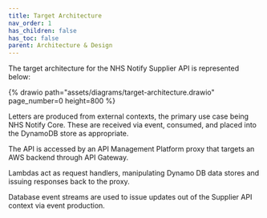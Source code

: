 ```yaml
---
title: Target Architecture
nav_order: 1
has_children: false
has_toc: false
parent: Architecture & Design
---
```


The target architecture for the NHS Notify Supplier API is represented below:

{% drawio path="assets/diagrams/target-architecture.drawio" page_number=0 height=800 %}

Letters are produced from external contexts, the primary use case being NHS Notify Core. These are received via event, consumed, and placed into the DynamoDB store as appropriate.

The API is accessed by an API Management Platform proxy that targets an AWS backend through API Gateway.

Lambdas act as request handlers, manipulating Dynamo DB data stores and issuing responses back to the proxy.

Database event streams are used to issue updates out of the Supplier API context via event production.
